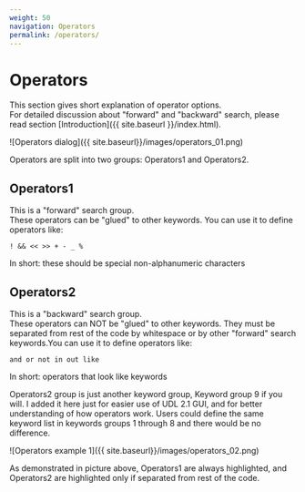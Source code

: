```yaml
---
weight: 50
navigation: Operators
permalink: /operators/
---
```


# Operators

This section gives short explanation of operator options.<br>
For detailed discussion about "forward" and "backward" search, please read section [Introduction]({{ site.baseurl }}/index.html).

![Operators dialog]({{ site.baseurl}}/images/operators_01.png)

Operators are split into two groups: Operators1 and Operators2.

## Operators1

This is a "forward" search group.<br>
These operators can be "glued" to other keywords. You can use it to define operators like:

```
! && << >> + - _ %
```

In short: these should be special non-alphanumeric characters

## Operators2

This is a "backward" search group.<br>
These operators can NOT be "glued" to other keywords. They must be separated from rest of the code by whitespace or by other "forward" search keywords.You can use it to define operators like:

```
and or not in out like
```

In short: operators that look like keywords

Operators2 group is just another keyword group, Keyword group 9 if you will. I added it here just for easier use of UDL 2.1 GUI, and for better understanding of how operators work. Users could define the same keyword list in keywords groups 1 through 8 and there would be no difference.

![Operators example 1]({{ site.baseurl}}/images/operators_02.png)

As demonstrated in picture above, Operators1 are always highlighted, and Operators2 are highlighted only if separated from rest of the code.
